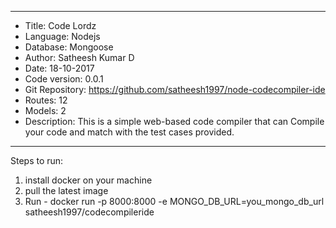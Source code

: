 *************************************************************************

*    Title: Code Lordz
*    Language: Nodejs
*    Database: Mongoose
*    Author: Satheesh Kumar D
*    Date: 18-10-2017
*    Code version: 0.0.1
*    Git Repository: https://github.com/satheesh1997/node-codecompiler-ide
*    Routes: 12
*    Models: 2
*    Description: This is a simple web-based code compiler that can  Compile your code and match with the test cases provided.

***************************************************************************


Steps to run:
 1. install docker on your machine
 2. pull the latest image
 3. Run - 
                     docker run -p 8000:8000 -e MONGO_DB_URL=you_mongo_db_url satheesh1997/codecompileride
